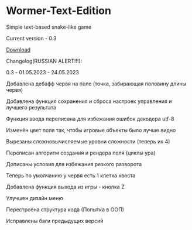 # Wormer-Text-Edition
Simple text-based snake-like game

Current version - 0.3

[Download](https://github.com/LooHuH/Wormer-Text-Edition/raw/Versions/Wormer_0.3.zip)

Changelog(RUSSIAN ALERT!!!):

0.3 - 01.05.2023 - 24.05.2023

Добавлена дебафф червя на поле (точка, забирающая половину длины червя)

Добавлена функция сохранения и сброса настроек управления и лучшего результата

Функция ввода переписана для избежания ошибок декодера utf-8

Изменён цвет поля так, чтобы игровые объекты было лучше видно

Вырезаны сложновычисляемые уровни сложности (теперь их 4)

Переписан алгоритм создания и рендера поля (циклы ура)

Дописаны условия для избежания резкого разворота

Теперь по умолчанию у червя есть 1 клетка хвоста

Добавлена функция выхода из игры - кнопка Z

Улучшен дизайн меню

Перестроена структура кода (Попытка в ООП)

Исправлены баги предыдущих версий
